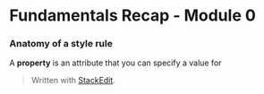 
# Fundamentals Recap - Module 0

### Anatomy of a style rule

A **property** is an attribute that you can specify a value for

> Written with [StackEdit](https://stackedit.io/).
<!--stackedit_data:
eyJoaXN0b3J5IjpbLTgxODk0NjcxXX0=
-->